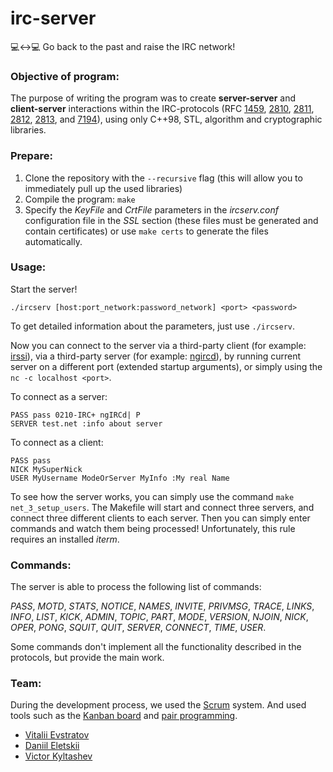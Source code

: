 # irc-server

:computer::left_right_arrow::computer: Go back to the past and raise the IRC network!

### Objective of program:
The purpose of writing the program was to create **server-server** and **client-server** interactions within the IRC-protocols (RFC [1459](https://tools.ietf.org/html/rfc1459), [2810](https://tools.ietf.org/html/rfc2810), [2811](https://tools.ietf.org/html/rfc2811), [2812](https://tools.ietf.org/html/rfc2812), [2813](https://tools.ietf.org/html/rfc2813), and [7194](https://tools.ietf.org/html/rfc7194)), using only C++98, STL, algorithm and cryptographic libraries.

### Prepare:
1. Clone the repository with the `--recursive` flag (this will allow you to immediately pull up the used libraries)
2. Compile the program: `make`
3. Specify the *KeyFile* and *CrtFile* parameters in the *ircserv.conf* configuration file in the *SSL* section (these files must be generated and contain certificates) or use `make certs` to generate the files automatically.

### Usage:
Start the server!
```
./ircserv [host:port_network:password_network] <port> <password>
```
To get detailed information about the parameters, just use `./ircserv`.

Now you can connect to the server via a third-party client (for example: [irssi](https://irssi.org/)), via a third-party server (for example: [ngircd](https://ngircd.barton.de/)), by running current server on a different port (extended startup arguments), or simply using the `nc -c localhost <port>`.

To connect as a server:
```
PASS pass 0210-IRC+ ngIRCd| P
SERVER test.net :info about server
```
To connect as a client:
```
PASS pass
NICK MySuperNick
USER MyUsername ModeOrServer MyInfo :My real Name
```
To see how the server works, you can simply use the command `make net_3_setup_users`. The Makefile will start and connect three servers, and connect three different clients to each server. Then you can simply enter commands and watch them being processed! Unfortunately, this rule requires an installed *iterm*.

### Commands:
The server is able to process the following list of commands:

*PASS*, *MOTD*, *STATS*, *NOTICE*, *NAMES*, *INVITE*, *PRIVMSG*, *TRACE*, *LINKS*, *INFO*, *LIST*, *KICK*, *ADMIN*, *TOPIC*, *PART*, *MODE*, *VERSION*, *NJOIN*, *NICK*, *OPER*, *PONG*, *SQUIT*, *QUIT*, *SERVER*, *CONNECT*, *TIME*, *USER*.

Some commands don't implement all the functionality described in the protocols, but provide the main work.

### Team:
During the development process, we used the [Scrum](https://en.wikipedia.org/wiki/Scrum_(software_development)) system. And used tools such as the [Kanban board](https://en.wikipedia.org/wiki/Kanban_board) and [pair programming](https://en.wikipedia.org/wiki/Pair_programming). 
* [Vitalii Evstratov](https://github.com/vesord)
* [Daniil Eletskii](https://github.com/zkerriga)
* [Victor Kyltashev](https://github.com/cgarth116)

